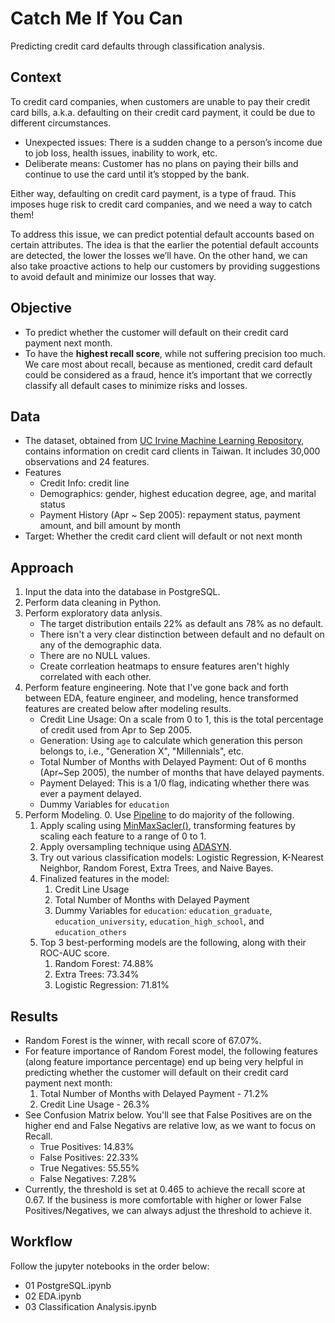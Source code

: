 # Catch Me If You Can
Predicting credit card defaults through classification analysis.

## Context 

To credit card companies, when customers are unable to pay their credit card bills, a.k.a. defaulting on their credit card payment, it could be due to different circumstances. 
 - Unexpected issues: There is a sudden change to a person’s income due to job loss, health issues, inability to work, etc. 
 - Deliberate means: Customer has no plans on paying their bills and continue to use the card until it’s stopped by the bank.

Either way, defaulting on credit card payment, is a type of fraud. This imposes huge risk to credit card companies, and we need a way to catch them!

To address this issue, we can predict potential default accounts based on certain attributes. The idea is that the earlier the potential default accounts are detected, the lower the losses we’ll have. On the other hand, we can also take proactive actions to help our customers by providing suggestions to avoid default and minimize our losses that way.

## Objective
- To predict whether the customer will default on their credit card payment next month.
- To have the **highest recall score**, while not suffering precision too much. We care most about recall, because as mentioned, credit card default could be considered as a fraud, hence it’s important that we correctly classify all default cases to minimize risks and losses. 

## Data
 - The dataset, obtained from [UC Irvine Machine Learning Repository](https://archive.ics.uci.edu/ml/datasets/default+of+credit+card+clients), contains information on credit card clients in Taiwan. It includes 30,000 observations and 24 features. 
 - Features
   - Credit Info: credit line
   - Demographics: gender, highest education degree, age, and marital status
   - Payment History (Apr ~ Sep 2005): repayment status, payment amount, and bill amount by month
 - Target: Whether the credit card client will default or not next month

## Approach
1. Input the data into the database in PostgreSQL.
2. Perform data cleaning in Python. 
3. Perform exploratory data anlysis.
   - The target distribution entails 22% as default ans 78% as no default. 
   - There isn't a very clear distinction between default and no default on any of the demographic data. 
   - There are no NULL values. 
   - Create corrleation heatmaps to ensure features aren't highly correlated with each other.
4. Perform feature engineering. Note that I've gone back and forth between EDA, feature engineer, and modeling, hence transformed features are created below after modeling results.
   - Credit Line Usage: On a scale from 0 to 1, this is the total percentage of credit used from Apr to Sep 2005.
   - Generation: Using `age` to calculate which generation this person belongs to, i.e., "Generation X", "Millennials", etc.
   - Total Number of Months with Delayed Payment: Out of 6 months (Apr~Sep 2005), the number of months that have delayed payments. 
   - Payment Delayed: This is a 1/0 flag, indicating whether there was ever a payment delayed.
   - Dummy Variables for `education`
5. Perform Modeling.
   0. Use [Pipeline](https://scikit-learn.org/stable/modules/generated/sklearn.pipeline.Pipeline.html) to do majority of the following.
   1. Apply scaling using [MinMaxSacler()](https://scikit-learn.org/stable/modules/generated/sklearn.preprocessing.MinMaxScaler.html), transforming features by scaling each feature to a range of 0 to 1.
   2. Apply oversampling technique using [ADASYN](https://imbalanced-learn.readthedocs.io/en/stable/generated/imblearn.over_sampling.ADASYN.html).
   3. Try out various classification models: Logistic Regression, K-Nearest Neighbor, Random Forest, Extra Trees, and Naive Bayes. 
   4. Finalized features in the model:
       1. Credit Line Usage
       2. Total Number of Months with Delayed Payment
       3. Dummy Variables for `education`: `education_graduate`, `education_university`, `education_high_school`, and `education_others`
   5. Top 3 best-performing models are the following, along with their ROC-AUC score. 
       1. Random Forest: 74.88%
       2. Extra Trees: 73.34%
       3. Logistic Regression: 71.81%
## Results
- Random Forest is the winner, with recall score of 67.07%.
- For feature importance of Random Forest model, the following features (along feature importance percentage) end up being very helpful in predicting whether the customer will default on their credit card payment next month:
    1. Total Number of Months with Delayed Payment - 71.2%
    2. Credit Line Usage - 26.3%
- See Confusion Matrix below. You'll see that False Positives are on the higher end and False Negativs are relative low, as we want to focus on Recall. 
    - True Positives: 14.83%
    - False Positives: 22.33% 
    - True Negatives: 55.55%
    - False Negatives: 7.28%
- Currently, the threshold is set at 0.465 to achieve the recall score at 0.67. If the business is more comfortable with higher or lower False Positives/Negatives, we can always adjust the threshold to achieve it.

## Workflow
Follow the jupyter notebooks in the order below:
- 01 PostgreSQL.ipynb
- 02 EDA.ipynb
- 03 Classification Analysis.ipynb